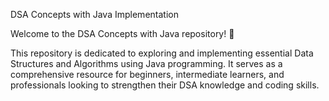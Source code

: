 DSA Concepts with Java Implementation


Welcome to the DSA Concepts with Java repository! 🚀

This repository is dedicated to exploring and implementing essential Data Structures and Algorithms using Java programming. It serves as a comprehensive resource for beginners, intermediate learners, and professionals looking to strengthen their DSA knowledge and coding skills.
